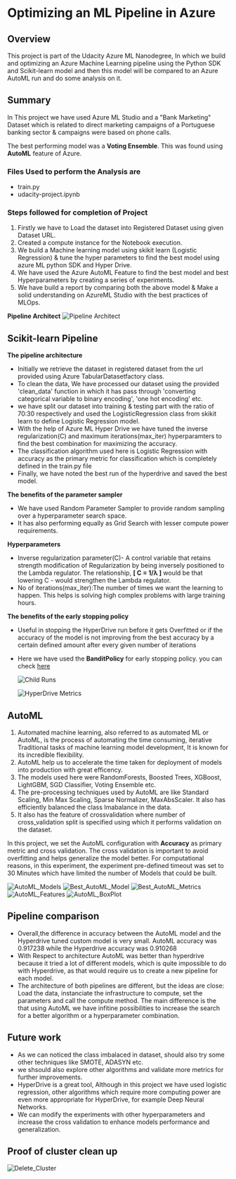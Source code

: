 # Optimizing an ML Pipeline in Azure

## Overview
This project is part of the Udacity Azure ML Nanodegree, In which we build and optimizing an Azure Machine Learning pipeline using the Python SDK and Scikit-learn model and then this model will be compared to an Azure AutoML run and do some analysis on it.

## Summary
In This project we have used Azure ML Studio and a "Bank Marketing" Dataset which is related to direct marketing campaigns of a Portuguese banking sector & campaigns were based on phone calls.

The best performing model was a **Voting Ensemble**. This was found using **AutoML** feature of Azure.

### Files Used to perform the Analysis are 
- train.py
- udacity-project.ipynb

### Steps followed for completion of Project
1. Firstly we have to Load the dataset into Registered Dataset using given Dataset URL.
2. Created a compute instance for the Notebook execution.
3. We build a Machine learning model using skikit learn (Logistic Regression) & tune the hyper parameters to find the best model using azure ML python SDK and Hyper Drive.
4. We have used the Azure AutoML Feature to find the best model and best Hyperparameters by creating a series of experiments.
5. We have build a report by comparing both the above model & Make a solid understanding on AzureML Studio with the best practices of MLOps.

**Pipeline Architect**
![Pipeline Architect](https://github.com/prathyushapatel/Optimizing-an-ML-Pipeline-in-Azure/blob/main/Images/Pipeline_Architect.JPG?raw=true "Pipeline Architect")

## Scikit-learn Pipeline
**The pipeline architecture**
- Initially we retrieve the dataset in registered dataset from the url provided using Azure TabularDatasetfactory class.
- To clean the data, We have processed our dataset using the provided 'clean_data' function in which it has pass through 'converting categorical variable to binary encoding', 'one hot encoding' etc. 
- we have split our dataset into training & testing part with the ratio of 70:30 respectively and used the LogisticRegression class from skikit learn to define Logistic Regression model.
- With the help of Azure ML Hyper Drive we have tuned the inverse regularization(C) and maximum iterations(max_iter) hyperparamters to find the best combination for maximizing the accuracy.
- The classification algorithm used here is Logistic Regression with accuracy as the primary metric for classification which is completely defined in the train.py file
- Finally, we have noted the best run of the hyperdrive and saved the best model.

**The benefits of the parameter sampler**
- We have used Random Parameter Sampler to provide random sampling over a hyperparameter search space.
- It has also performing equally as Grid Search with lesser compute power requirements.

**Hyperparameters**
- Inverse regularization parameter(C)- A control variable that retains strength modification of Regularization by being inversely positioned to the Lambda regulator. The relationship, **[ C = 1/λ ]** would be that lowering C - would strengthen the Lambda regulator.
- No of iterations(max_iter):The number of times we want the learning to happen. This helps is solving high complex problems with large training hours.

**The benefits of the early stopping policy**
- Useful in stopping the HyperDrive run before it gets Overfitted or if the accuracy of the model is not improving from the best accuracy by a certain defined amount after every given number of iterations
- Here we have used the **BanditPolicy** for early stopping policy. you can check [here](https://docs.microsoft.com/en-us/python/api/azureml-train-core/azureml.train.hyperdrive.banditpolicy?view=azure-ml-py)  
  
  
  ![Child Runs](https://github.com/prathyushapatel/Optimizing-an-ML-Pipeline-in-Azure/blob/main/Images/Child_runs.png?raw=true "Child Runs")
  
  ![HyperDrive Metrics](https://github.com/prathyushapatel/Optimizing-an-ML-Pipeline-in-Azure/blob/main/Images/HyperDrive_Metrics.png?raw=true "HyperDrive Metrics")

## AutoML
  1.  Automated machine learning, also referred to as automated ML or AutoML, is the process of automating the time consuming, iterative Traditional tasks of machine learning model development, It is known for its incredible flexibility.
  2.  AutoML help us to accelerate the time taken for deployment of models into production with great efficency.
  3.  The models used here were RandomForests, Boosted Trees, XGBoost, LightGBM, SGD Classifier, Voting Ensemble etc.
  4.  The pre-processing techniques used by AutoML are like Standard Scaling, Min Max Scaling, Sparse Normalizer, MaxAbsScaler. It also has efficiently balanced the class Imabalance in the data.
  5.  It also has the feature of crossvalidation where number of cross_validation split is specified using which it performs validation on the dataset.

In this project, we set the AutoML configuration with **Accuracy** as primary metric and cross validation. The cross validation is important to avoid overfitting and helps generalize the model better. For computational reasons, in this experiment, the experiment pre-defined timeout was set to 30 Minutes which have limited the number of Models that could be built.

 ![AutoML_Models](https://github.com/prathyushapatel/Optimizing-an-ML-Pipeline-in-Azure/blob/main/Images/AutoML_Models.png?raw=true "AutoML_Models")
 ![Best_AutoML_Model](https://github.com/prathyushapatel/Optimizing-an-ML-Pipeline-in-Azure/blob/main/Images/Best_AutoML_Model.png?raw=true "Best_AutoML_Model")
 ![Best_AutoML_Metrics](https://github.com/prathyushapatel/Optimizing-an-ML-Pipeline-in-Azure/blob/main/Images/Best_AutoML_Metrics.png?raw=true "Best_AutoML_Metrics")
 ![AutoML_Features](https://github.com/prathyushapatel/Optimizing-an-ML-Pipeline-in-Azure/blob/main/Images/AutoML_Features.png?raw=true "AutoML_Features")
 ![AutoML_BoxPlot](https://github.com/prathyushapatel/Optimizing-an-ML-Pipeline-in-Azure/blob/main/Images/AutoML_BoxPlot.png?raw=true "AutoML_BoxPlot")
 

## Pipeline comparison
- Overall,the difference in accuracy between the AutoML model and the Hyperdrive tuned custom model is very small. AutoML accuracy was 0.917238 while the Hyperdrive accuracy was 0.910268
- With Respect to architecture AutoML was better than hyperdrive because it tried a lot of different models, which is quite impossible to do with Hyperdrive, as that would require us to create a new pipeline for each model.
- The architecture of both pipelines are different, but the ideas are close: Load the data, instanciate the infrastructure to compute, set the parameters and call the compute method. The main difference is the that using AutoML we have infitine possibilities to increase the search for a better algorithm or a hyperparameter combination.

## Future work
- As we can noticed the class imbalaced in dataset, should also try some other techniques like SMOTE, ADASYN etc.
- we shsould also explore other algorithms and validate more metrics for further improvements.
- HyperDrive is a great tool, Although in this project we have used logistic regression, other algorithms which require more computing power are even more appropriate for HyperDrive, for example Deep Neural Networks.
- We can modify the experiments with other hyperparameters and increase the cross validation to enhance models performance and generalization.

## Proof of cluster clean up
![Delete_Cluster](https://github.com/prathyushapatel/Optimizing-an-ML-Pipeline-in-Azure/blob/main/Images/Delete_Cluster.png?raw=true "Delete_Cluster")

